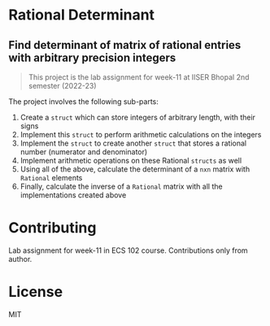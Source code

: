 # Rational Determinant

## Find determinant of matrix of rational entries with arbitrary precision integers

> This project is the lab assignment for week-11 at IISER Bhopal 2nd semester (2022-23)

The project involves the following sub-parts:

1. Create a `struct` which can store integers of arbitrary length, with their signs
2. Implement this `struct` to perform arithmetic calculations on the integers
3. Implement the `struct` to create another `struct` that stores a rational number (numerator and denominator)
4. Implement arithmetic operations on these Rational `structs` as well
5. Using all of the above, calculate the determinant of a `nxn` matrix with `Rational` elements
6. Finally, calculate the inverse of a `Rational` matrix with all the implementations created above

# Contributing

Lab assignment for week-11 in ECS 102 course. Contributions only from author.

# License

MIT
